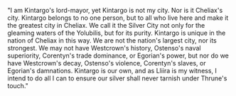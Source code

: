 "I am Kintargo's lord-mayor, yet Kintargo is not my city. Nor is it Cheliax's city. Kintargo belongs to no one person, but to all who live here and make it the greatest city in Cheliax. We call it the Silver City not only for the gleaming waters of the Yolubilis, but for its purity. Kintargo is unique in the nation of Cheliax in this way. We are not the nation's largest city, nor its strongest. We may not have Westcrown's history, Ostenso's naval superiority, Corentyn's trade dominance, or Egorian's power, but nor do we have Westcrown's decay, Ostenso's violence, Corentyn's slaves, or Egorian's damnations. Kintargo is our own, and as Lliira is my witness, I intend to do all I can to ensure our silver shall never tarnish under Thrune's touch."